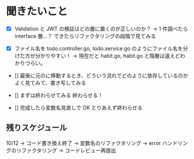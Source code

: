 # 聞きたいこと

- [x] Validation と JWT の検証はどの層に置くのが正しいのか？ -> 1 件調べたら interface 層...？ できたらリファクタリングの段階で見てみる

- [x] ファイル名を todo.controller.go, todo.service.go のようにファイル名を分けた方が分かりやすい！ -> 現在だと habit.go, habit.go と階層は違えどわかりづらい。

- [] 最後に元のに移動するとき、どういう流れでどのように依存しているのかよく見てみて、書き写してみる

- [] まずは終わらせてみる 終わらせる！

- [] 完成したら変数名見直しで OK とりあえず終わらせる

## 残りスケジュール

10/12 -> コード書き換え終了 -> 変数名のリファクタリング -> error ハンドリングのリファクタリング -> コードレビュー再提出

